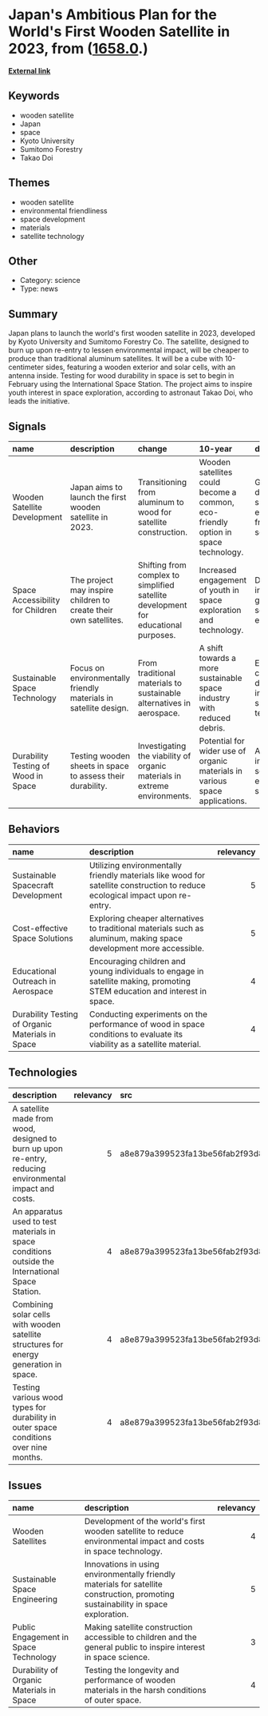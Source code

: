 # __Japan's Ambitious Plan for the World's First Wooden Satellite in 2023__, from ([1658.0](https://kghosh.substack.com/p/1658.0).)

__[External link](https://asia.nikkei.com/Business/Aerospace-Defense/World-s-1st-wooden-satellite-planned-for-2023-launch-in-Japan)__



## Keywords

* wooden satellite
* Japan
* space
* Kyoto University
* Sumitomo Forestry
* Takao Doi

## Themes

* wooden satellite
* environmental friendliness
* space development
* materials
* satellite technology

## Other

* Category: science
* Type: news

## Summary

Japan plans to launch the world's first wooden satellite in 2023, developed by Kyoto University and Sumitomo Forestry Co. The satellite, designed to burn up upon re-entry to lessen environmental impact, will be cheaper to produce than traditional aluminum satellites. It will be a cube with 10-centimeter sides, featuring a wooden exterior and solar cells, with an antenna inside. Testing for wood durability in space is set to begin in February using the International Space Station. The project aims to inspire youth interest in space exploration, according to astronaut Takao Doi, who leads the initiative.

## Signals

| name                                | description                                                      | change                                                                              | 10-year                                                                           | driving-force                                                                |   relevancy |
|:------------------------------------|:-----------------------------------------------------------------|:------------------------------------------------------------------------------------|:----------------------------------------------------------------------------------|:-----------------------------------------------------------------------------|------------:|
| Wooden Satellite Development        | Japan aims to launch the first wooden satellite in 2023.         | Transitioning from aluminum to wood for satellite construction.                     | Wooden satellites could become a common, eco-friendly option in space technology. | Growing demand for sustainable and environmentally friendly space solutions. |           4 |
| Space Accessibility for Children    | The project may inspire children to create their own satellites. | Shifting from complex to simplified satellite development for educational purposes. | Increased engagement of youth in space exploration and technology.                | Desire to inspire the next generation of scientists and engineers.           |           3 |
| Sustainable Space Technology        | Focus on environmentally friendly materials in satellite design. | From traditional materials to sustainable alternatives in aerospace.                | A shift towards a more sustainable space industry with reduced debris.            | Environmental concerns driving innovation in space technology.               |           5 |
| Durability Testing of Wood in Space | Testing wooden sheets in space to assess their durability.       | Investigating the viability of organic materials in extreme environments.           | Potential for wider use of organic materials in various space applications.       | Advancements in materials science and engineering for space.                 |           4 |

## Behaviors

| name                                             | description                                                                                                                  |   relevancy |
|:-------------------------------------------------|:-----------------------------------------------------------------------------------------------------------------------------|------------:|
| Sustainable Spacecraft Development               | Utilizing environmentally friendly materials like wood for satellite construction to reduce ecological impact upon re-entry. |           5 |
| Cost-effective Space Solutions                   | Exploring cheaper alternatives to traditional materials such as aluminum, making space development more accessible.          |           5 |
| Educational Outreach in Aerospace                | Encouraging children and young individuals to engage in satellite making, promoting STEM education and interest in space.    |           4 |
| Durability Testing of Organic Materials in Space | Conducting experiments on the performance of wood in space conditions to evaluate its viability as a satellite material.     |           4 |

## Technologies

| description                                                                                             |   relevancy | src                              |
|:--------------------------------------------------------------------------------------------------------|------------:|:---------------------------------|
| A satellite made from wood, designed to burn up upon re-entry, reducing environmental impact and costs. |           5 | a8e879a399523fa13be56fab2f93d822 |
| An apparatus used to test materials in space conditions outside the International Space Station.        |           4 | a8e879a399523fa13be56fab2f93d822 |
| Combining solar cells with wooden satellite structures for energy generation in space.                  |           4 | a8e879a399523fa13be56fab2f93d822 |
| Testing various wood types for durability in outer space conditions over nine months.                   |           4 | a8e879a399523fa13be56fab2f93d822 |

## Issues

| name                                     | description                                                                                                                        |   relevancy |
|:-----------------------------------------|:-----------------------------------------------------------------------------------------------------------------------------------|------------:|
| Wooden Satellites                        | Development of the world's first wooden satellite to reduce environmental impact and costs in space technology.                    |           4 |
| Sustainable Space Engineering            | Innovations in using environmentally friendly materials for satellite construction, promoting sustainability in space exploration. |           5 |
| Public Engagement in Space Technology    | Making satellite construction accessible to children and the general public to inspire interest in space science.                  |           3 |
| Durability of Organic Materials in Space | Testing the longevity and performance of wooden materials in the harsh conditions of outer space.                                  |           4 |